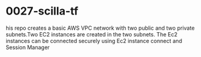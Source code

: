 # 0027-scilla-tf
his repo creates a basic AWS VPC network with two public and two private subnets.Two EC2 instances are created in the two subnets. The Ec2 instances can be connected securely using Ec2 instance connect and Session Manager
